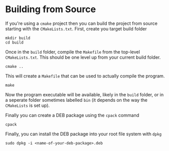 # Building from Source

If you're using a `cmake` project then you can build the project from source starting with the `CMakeLists.txt`. First, create you target build folder

```
mkdir build
cd build
```

Once in the `build` folder, compile the `Makefile` from the top-level `CMakeLists.txt`. This should be one level up from your current build folder.

```
cmake ..
```

This will create a `Makefile` that can be used to actually compile the program.

```
make
```

Now the program executable will be available, likely in the `build` folder, or in a seperate folder sometimes labelled `bin` (it depends on the way the `CMakeLists` is set up).

Finally you can create a DEB package using the `cpack` command

```
cpack
```

Finally, you can install the DEB package into your root file system with `dpkg`

```
sudo dpkg -i <name-of-your-deb-package>.deb
```
